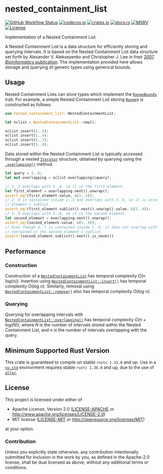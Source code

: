 # nested_containment_list

[![GitHub Workflow Status](https://img.shields.io/github/workflow/status/Anders429/nested_containment_list/Tests/master)](https://github.com/Anders429/nested_containment_list/actions)
[![codecov.io](https://img.shields.io/codecov/c/gh/Anders429/nested_containment_list)](https://codecov.io/gh/Anders429/nested_containment_list)
[![crates.io](https://img.shields.io/crates/v/nested_containment_list)](https://crates.io/crates/nested_containment_list)
[![docs.rs](https://docs.rs/nested_containment_list/badge.svg)](https://docs.rs/nested_containment_list)
[![MSRV](https://img.shields.io/badge/rustc-1.31.0+-yellow.svg)](#minimum-supported-rust-version)
[![License](https://img.shields.io/crates/l/nested_containment_list)](#license)

Implementation of a Nested Containment List.

A Nested Containment List is a data structure for efficiently storing and querying intervals. It is
based on the Nested Containment List data structure set forth by Alexander V. Alekseyenko and
Christopher J. Lee in their
[2007 *Bioinformatics* publication](https://doi.org/10.1093/bioinformatics/btl647). The
implementation provided here allows storage and querying of generic types using generical bounds.

## Usage

Nested Containment Lists can store types which implement the
[`RangeBounds`](https://doc.rust-lang.org/std/ops/trait.RangeBounds.html) trait. For example, a
simple Nested Containment List storing
[`Range`](https://doc.rust-lang.org/std/ops/struct.Range.html)s is constructed as follows:

```rust
use nested_containment_list::NestedContainmentList;

let nclist = NestedContainmentList::new();

nclist.insert(1..5);
nclist.insert(2..4);
nclist.insert(6..7);
nclist.insert(5..9);
```

Data stored within the Nested Containment List is typically accessed through a nested
[`Iterator`](https://doc.rust-lang.org/std/iter/trait.Iterator.html) structure, obtained by querying
using the
[`.overlapping()`](https://docs.rs/nested_containment_list/*/nested_containment_list/struct.NestedContainmentList.html#method.overlapping)
method.

```rust
let query = 3..6;
let mut overlapping = nclist.overlapping(&query);

// 1..5 overlaps with 3..6, so it is the first element.
let first_element = overlapping.next().unwrap();
assert_eq!(first_element.value, &(1..5));
// 2..4 is contained inside 1..5 and overlaps with 3..6, so it is accessed through the first
// element's sublist.
assert_eq!(first_element.sublist().next().unwrap().value, &(2..4));
// 5..9 overlaps with 3..6, so it is the second element.
let second_element = overlapping.next().unwrap();
assert_eq!(second_element.value, &(5..9));
// Even though 6..7 is contained inside 5..9, it does not overlap with 3..6, and therefore is not
// contained in the second element's sublist.
assert!(second_element.sublist().next().is_none())
```

## Performance

### Construction
Construction of a
[`NestedContainmentList`](https://docs.rs/nested_containment_list/*/nested_containment_list/struct.NestedContainmentList.html)
has temporal complexity *O(n log(n))*. Insertion using
[`NestedContainmentList::insert()`](https://docs.rs/nested_containment_list/*/nested_containment_list/struct.NestedContainmentList.html#method.insert)
has temporal complexity *O(log n)*. Similarly, removal using
[`NestedContainmentList::remove()`](https://docs.rs/nested_containment_list/*/nested_containment_list/struct.NestedContainmentList.html#method.remove)
also has temporal complexity *O(log n)*.

### Querying
Querying for overlapping intervals with
[`NestedContainmentList::overlapping()`](https://docs.rs/nested_containment_list/*/nested_containment_list/struct.NestedContainmentList.html#method.overlapping)
has temporal complexity *O(n + log(N))*, where *N* is the number of intervals stored within the
Nested Containment List, and *n* is the number of intervals overlapping with the query.

## Minimum Supported Rust Version
This crate is guaranteed to compile on stable `rustc 1.31.0` and up. Use in a
[`no_std`](https://doc.rust-lang.org/1.7.0/book/using-rust-without-the-standard-library.html)
environment requires stable `rustc 1.36.0` and up, due to the use of
[`alloc`](https://doc.rust-lang.org/alloc/index.html).

## License
This project is licensed under either of

* Apache License, Version 2.0
([LICENSE-APACHE](https://github.com/Anders429/nested_containment_list/blob/HEAD/LICENSE-APACHE) or
http://www.apache.org/licenses/LICENSE-2.0)
* MIT license
([LICENSE-MIT](https://github.com/Anders429/nested_containment_list/blob/HEAD/LICENSE-MIT) or
http://opensource.org/licenses/MIT)

at your option.

### Contribution
Unless you explicitly state otherwise, any contribution intentionally submitted for inclusion in the work by you, as defined in the Apache-2.0 license, shall be dual licensed as above, without any additional terms or conditions.
